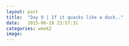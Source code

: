```yaml
---
layout: post
title:  "Day 9 | If it quacks like a duck.."
date:   2015-06-18 23:57:31
categories: week2
image: 
---
```


